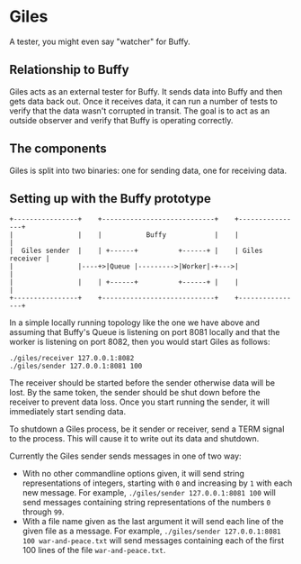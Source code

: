 # Giles

A tester, you might even say "watcher" for Buffy.

## Relationship to Buffy

Giles acts as an external tester for Buffy. It sends data into Buffy and then
gets data back out. Once it receives data, it can run a number of tests to
verify that the data wasn't corrupted in transit. The goal is to act as an
outside observer and verify that Buffy is operating correctly.

## The components

Giles is split into two binaries: one for sending data, one for receiving data.

## Setting up with the Buffy prototype

```
+----------------+    +----------------------------+    +----------------+
|                |    |           Buffy            |    |                |
|  Giles sender  |    | +------+          +------+ |    | Giles receiver |
|                |----+>|Queue |--------->|Worker|-+--->|                |
|                |    | +------+          +------+ |    |                |
+----------------+    +----------------------------+    +----------------+
```                           
In a simple locally running topology like the one we have above
and assuming that Buffy's Queue is listening on port 8081 locally
and that the worker is listening on port 8082, then you would start 
Giles as follows:

```
./giles/receiver 127.0.0.1:8082
./giles/sender 127.0.0.1:8081 100
```

The receiver should be started before the sender otherwise data will be lost. By
the same token, the sender should be shut down before the receiver to prevent
data loss. Once you start running the sender, it will immediately start
sending data.

To shutdown a Giles process, be it sender or receiver, send a TERM signal to the
process. This will cause it to write out its data and shutdown.

Currently the Giles sender sends messages in one of two way:
- With no other commandline options given, it will send string
  representations of integers, starting with `0` and increasing by `1`
  with each new message. For example, `./giles/sender 127.0.0.1:8081
  100` will send messages containing string representations of the
  numbers `0` through `99`.
- With a file name given as the last argument it will send each line
  of the given file as a message. For example, `./giles/sender
  127.0.0.1:8081 100 war-and-peace.txt` will send messages containing
  each of the first 100 lines of the file `war-and-peace.txt`.
